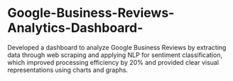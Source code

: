 # Google-Business-Reviews-Analytics-Dashboard-
Developed a dashboard to analyze Google Business Reviews by extracting data through web scraping and applying NLP for sentiment classification, which improved processing efficiency by 20% and provided clear visual representations using charts and graphs. 
